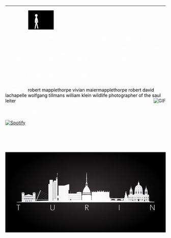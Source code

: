 
---

<span style="color:white">Hey there! </span> <img src="https://raw.githubusercontent.com/gianpaolof/gianpaolof.github.io/master/wave.gif" width="80px">

<span style="color:white">My hard-drive was almost full so I decided it was time to upload some of my photos somewhere. And here I am. </span></br>
<span style="color:white">Before going digital I used a Nikon N6006 but, to be honest, my analogue photos are almost total rubbish. </span></br>
<span style="color:white">I bought my first digital camera in 2006 (a D70s) and today I use a Leica SL2. My most precious lens is a Nikkor AF-S VR 300mm f2.</span></br>

<span style="color:white">This is for my dad, Giacinto. Ciao papà</span></br>

<span style="color:white">Yours truly,</span></br>
<span style="color:white">Gianpaolo </span>
<span style="color:black;">robert mapplethorpe vivian maiermapplethorpe robert david lachapelle wolfgang tillmans william klein wildlife photographer of the saul leiter</span>
<img align="right" alt="GIF" height="170px" src="https://media.giphy.com/media/J5B1Y8QZnzXXbLQIBu/giphy.gif" />

<span style="color:white">Spotify Playing 🎧</span>

[![Spotify](https://novatorem-gp72.vercel.app/api/spotify?background_color=0d1117&border_color=ffffff)](https://open.spotify.com/user/31sjaqnofawp6qkhk24ltj63kxgm)


<p align="center">
  <img src="https://raw.githubusercontent.com/gianpaolof/gianpaolof.github.io/master/turin.png"/>
</p>